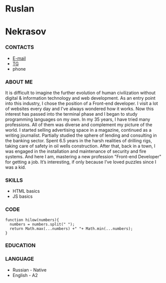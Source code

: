# Ruslan 
# Nekrasov


### CONTACTS
- [E-mail](mailto:skk_srt@bk.ru)
- [TG](https://t.me/ch00ps)
- phone


### ABOUT ME
It is difficult to imagine the further evolution of human civilization without digital & information technology and web development. As an entry point into this industry, I chose the position of a Front-end developer. I visit a lot of websites every day and I've always wondered how it works. Now this interest has passed into the terminal phase and I began to study programming languages on my own. In my 35 years, I have tried many professions. All of them was diverse and complement my picture of the world. I started selling advertising space in a magazine, continued as a writing journalist. Partially studied the sphere of lending and consulting in the banking sector. Spent 6.5 years in the harsh realities of drilling rigs, taking care of safety in oil wells construction. After that, back in a town, I was engaged in the installation and maintenance of security and fire systems. And here I am, mastering a new profession "Front-end Developer" for getting a job. It’s interesting, if only because I’ve loved puzzles since I was a kid.


### SKILLS
* HTML basics
* JS basics



### CODE
```
function hilow(numbers){
  numbers = numbers.split(" ");
  return Math.max(...numbers) +" "+ Math.min(...numbers);
}
```

### EDUCATION



### LANGUAGE
- Russian - Native
- English - A2
